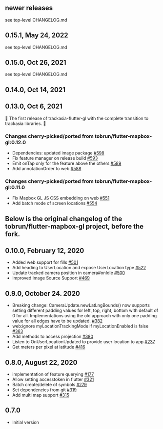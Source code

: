 ## newer releases

see top-level CHANGELOG.md

## 0.15.1, May 24, 2022

see top-level CHANGELOG.md

## 0.15.0, Oct 26, 2021

see top-level CHANGELOG.md

## 0.14.0, Oct 14, 2021

## 0.13.0, Oct 6, 2021
🎉 The first release of trackasia-flutter-gl with the complete transition to trackasia libraries. 🎉

### Changes cherry-picked/ported from tobrun/flutter-mapbox-gl:0.12.0
* Dependencies: updated image package [#598](https://github.com/tobrun/flutter-mapbox-gl/pull/598)
* Fix feature manager on release build [#593](https://github.com/tobrun/flutter-mapbox-gl/pull/593)
* Emit onTap only for the feature above the others [#589](https://github.com/tobrun/flutter-mapbox-gl/pull/589)
* Add annotationOrder to web [#588](https://github.com/tobrun/flutter-mapbox-gl/pull/588)

### Changes cherry-picked/ported from tobrun/flutter-mapbox-gl:0.11.0
* Fix Mapbox GL JS CSS embedding on web [#551](https://github.com/tobrun/flutter-mapbox-gl/pull/551)
* Add batch mode of screen locations [#554](https://github.com/tobrun/flutter-mapbox-gl/pull/554)

## Below is the original changelog of the tobrun/flutter-mapbox-gl project, before the fork.

## 0.10.0, February 12, 2020
* Added web support for fills [#501](https://github.com/tobrun/flutter-mapbox-gl/pull/501)
* Add heading to UserLocation and expose UserLocation type [#522](https://github.com/tobrun/flutter-mapbox-gl/pull/522)
* Update tracked camera position in camera#onIdle [#500](https://github.com/tobrun/flutter-mapbox-gl/pull/500)
* Improved Image Source Support [#469](https://github.com/tobrun/flutter-mapbox-gl/pull/469)

## 0.9.0,  October 24. 2020
* Breaking change: CameraUpdate.newLatLngBounds() now supports setting different padding values for left, top, right, bottom with default of 0 for all. Implementations using the old approach with only one padding value for all edges have to be updated. [#382](https://github.com/tobrun/flutter-mapbox-gl/pull/382)
* web:ignore myLocationTrackingMode if myLocationEnabled is false [#363](https://github.com/tobrun/flutter-mapbox-gl/pull/363)
* Add methods to access projection [#380](https://github.com/tobrun/flutter-mapbox-gl/pull/380)
* Listen to OnUserLocationUpdated to provide user location to app [#237](https://github.com/tobrun/flutter-mapbox-gl/pull/237)
* Get meters per pixel at latitude [#416](https://github.com/tobrun/flutter-mapbox-gl/pull/416)

## 0.8.0, August 22, 2020
- implementation of feature querying [#177](https://github.com/tobrun/flutter-mapbox-gl/pull/177)
- Allow setting accesstoken in flutter [#321](https://github.com/tobrun/flutter-mapbox-gl/pull/321)
- Batch create/delete of symbols [#279](https://github.com/tobrun/flutter-mapbox-gl/pull/279)
- Set dependencies from git [#319](https://github.com/tobrun/flutter-mapbox-gl/pull/319)
- Add multi map support [#315](https://github.com/tobrun/flutter-mapbox-gl/pull/315)

## 0.7.0
- Initial version
